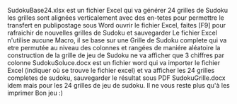 SudokuBase24.xlsx est un fichier Excel qui va générer 24 grilles de Sudoku
les grilles sont alignées verticalement avec des en-tetes pour permettre le transfert en publipostage sous Word
ouvrir le fichier Excel, faites [F9] pour rafraichir de nouvelles grilles de Sudoku et sauvegarder
Le fichier Excel n'utilise aucune Macro, il se base sur une Grille de Sudoku complete qui va etre permutée au niveau des colonnes et rangées de maniére aléatoire
la construction de la grille de jeu de Sudoku ne va afficher que 3 chiffres par colonne 
SudokuSoluce.docx est un fichier word qui va importer le fichier Excel (indiquer où se trouve le fichier excel) et va afficher les 24 grilles completes de sudoku, sauvegarder le résultat sous PDF
SudokuGrille.docx idem mais pour les 24 grilles de jeu de sudoku. Il ne vous reste plus qu'à les imprimer
Bon jeu :)
